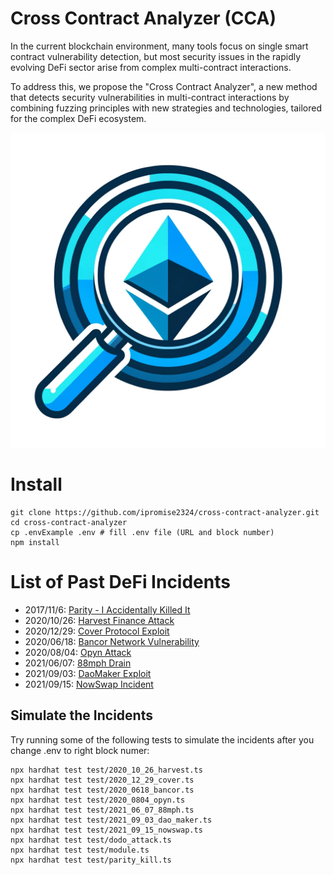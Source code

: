 # Cross Contract Analyzer (CCA)

In the current blockchain environment, many tools focus on single smart contract vulnerability detection, but most security issues in the rapidly evolving DeFi sector arise from complex multi-contract interactions. 

To address this, we propose the "Cross Contract Analyzer", a new method that detects security vulnerabilities in multi-contract interactions by combining fuzzing principles with new strategies and technologies, tailored for the complex DeFi ecosystem.

<img src="cca_logo.png" alt="Alt text" width="700" height="auto"/>

# Install
```shell
git clone https://github.com/ipromise2324/cross-contract-analyzer.git
cd cross-contract-analyzer
cp .envExample .env # fill .env file (URL and block number)
npm install
```
# List of Past DeFi Incidents

- 2017/11/6: [Parity - I Accidentally Killed It](test/parity_kill.ts)
- 2020/10/26: [Harvest Finance Attack](test/2020_10_26_harvest.ts)
- 2020/12/29: [Cover Protocol Exploit](test/2020_12_29_cover.ts)
- 2020/06/18: [Bancor Network Vulnerability](test/2020_0618_bancor.ts)
- 2020/08/04: [Opyn Attack](test/2020_0804_opyn.ts)
- 2021/06/07: [88mph Drain](test/2021_06_07_88mph.ts)
- 2021/09/03: [DaoMaker Exploit](test/2021_09_03_dao_maker.ts)
- 2021/09/15: [NowSwap Incident](test/2021_09_15_nowswap.ts)

## Simulate the Incidents

Try running some of the following tests to simulate the incidents after you change .env to right block numer:

```shell
npx hardhat test test/2020_10_26_harvest.ts
npx hardhat test test/2020_12_29_cover.ts
npx hardhat test test/2020_0618_bancor.ts
npx hardhat test test/2020_0804_opyn.ts
npx hardhat test test/2021_06_07_88mph.ts
npx hardhat test test/2021_09_03_dao_maker.ts
npx hardhat test test/2021_09_15_nowswap.ts
npx hardhat test test/dodo_attack.ts
npx hardhat test test/module.ts
npx hardhat test test/parity_kill.ts
```
